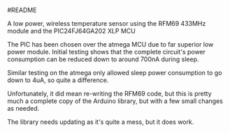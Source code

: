 #README

A low power, wireless temperature sensor using the RFM69 433MHz module and the PIC24FJ64GA202 XLP MCU

The PIC has been chosen over the atmega MCU due to far superior low power module.
Initial testing shows that the complete circuit's power consumption can be reduced down to around 700nA during sleep.

Similar testing on the atmega only allowed sleep power consumption to go down to 4uA, so quite a difference.

Unfortunately, it did mean re-writing the RFM69 code, but this is pretty much a complete copy of the Arduino library, but with a few small changes as needed.

The library needs updating as it's quite a mess, but it does work.